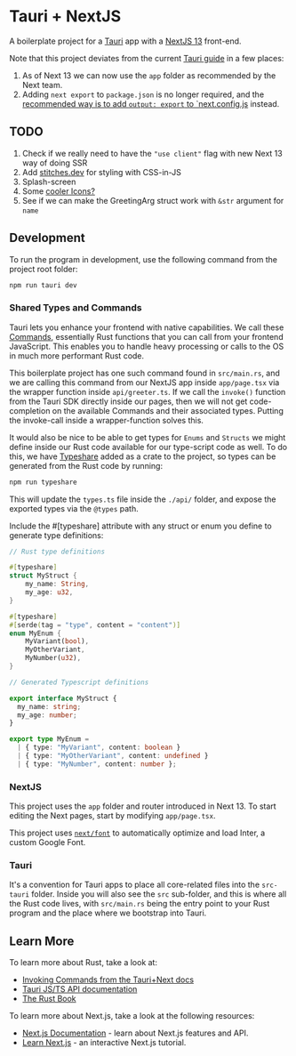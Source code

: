 # Tauri + NextJS

A boilerplate project for a [Tauri](https://tauri.app) app with a [NextJS 13](https://nextjs.org/) front-end.

Note that this project deviates from the
current [Tauri guide](https://tauri.app/v1/guides/getting-started/setup/next-js) in a few places:

1. As of Next 13 we can now use the `app` folder as recommended by the Next team.
2. Adding `next export` to `package.json` is no longer required, and
   the [recommended way is to add `output: export` to `next.config.js](https://nextjs.org/docs/pages/building-your-application/deploying/static-exports)
   instead.

## TODO

1. Check if we really need to have the `"use client"` flag with new Next 13 way of doing SSR
2. Add [stitches.dev](https://stitches.dev/) for styling with CSS-in-JS
3. Splash-screen
4. Some [cooler Icons?](https://tauri.app/v1/guides/features/icons)
5. See if we can make the GreetingArg struct work with `&str` argument for `name`

## Development

To run the program in development, use the following command from the project root folder:

```bash
npm run tauri dev
```

### Shared Types and Commands

Tauri lets you enhance your frontend with native capabilities. We call
these [Commands](https://tauri.app/v1/guides/features/command), essentially Rust functions that you can call from your
frontend JavaScript. This enables you to handle heavy processing or calls to the OS in much more performant Rust code.

This boilerplate project has one such command found in `src/main.rs`, and we are calling this command from our NextJS
app inside `app/page.tsx` via the wrapper function inside `api/greeter.ts`. If we call the `invoke()` function from the
Tauri SDK directly inside our pages, then we will not get code-completion on the available Commands and their associated
types. Putting the invoke-call inside a wrapper-function solves this.

It would also be nice to be able to get types for `Enums` and `Structs` we might define inside our Rust code available for our type-script code as well. To
do this, we have [Typeshare](https://crates.io/crates/typeshare) added as a crate to the project, so types can be generated from
the Rust code by running:

```bash
npm run typeshare
```

This will update the `types.ts` file inside the `./api/` folder, and expose the exported types via the `@types` path.

Include the #[typeshare] attribute with any struct or enum you define to generate type definitions:

```rust
// Rust type definitions

#[typeshare]
struct MyStruct {
    my_name: String,
    my_age: u32,
}

#[typeshare]
#[serde(tag = "type", content = "content")]
enum MyEnum {
    MyVariant(bool),
    MyOtherVariant,
    MyNumber(u32),
}
```

```typescript
// Generated Typescript definitions

export interface MyStruct {
  my_name: string;
  my_age: number;
}

export type MyEnum =
  | { type: "MyVariant", content: boolean }
  | { type: "MyOtherVariant", content: undefined }
  | { type: "MyNumber", content: number };
```

### NextJS

This project uses the `app` folder and router introduced in Next 13. To start editing the Next pages, start by
modifying `app/page.tsx`.

This project uses [`next/font`](https://nextjs.org/docs/basic-features/font-optimization) to automatically optimize and
load Inter, a custom Google Font.

### Tauri

It's a convention for Tauri apps to place all core-related files into the `src-tauri` folder. Inside you will also see
the `src` sub-folder, and this is where all the Rust code lives, with `src/main.rs` being the entry point to your Rust
program and the place where we bootstrap into Tauri.

## Learn More

To learn more about Rust, take a look at:

- [Invoking Commands from the Tauri+Next docs](https://tauri.app/v1/guides/getting-started/setup/next-js#invoke-commands)
- [Tauri JS/TS API documentation](https://tauri.app/v1/api/js/)
- [The Rust Book](https://doc.rust-lang.org/book/)

To learn more about Next.js, take a look at the following resources:

- [Next.js Documentation](https://nextjs.org/docs) - learn about Next.js features and API.
- [Learn Next.js](https://nextjs.org/learn) - an interactive Next.js tutorial.
